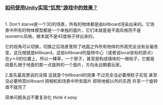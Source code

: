 ### [如何使用Unity实现“饥荒”游戏中的效果？](https://www.zhihu.com/question/39123966/answer/79837678)
<br />
1. Don't starve是一个3D的场景，所有的物体都是由billboard渲染出来的。它场景中所有的物体模型都是一个单独的面片，它们本就是是平面风格而不是isometric风格，根本就不是45度格子拼出来的。  

它的视角可以切换，切换之后场景里除了地面之外所有物体的外观完全没有丝毫改变，这压根就是billboard。这些billboard的旋转中心（或者说local坐标的原点）在y＝0的位置上，所以一棵草，一个房子，甚至是构成墙体的一根柱子，它都是绕着扎根于地面的那一点旋转的一个面片，方向永远朝着玩家。

2.首先最高票说的没错 这就是个billboard的效果 不过完全没必要用粒子实现 甚至没必要特意billboard 把相机和场景中所有面片 即除地板以外的东西 共享一个旋转值不就完了

简单问题永远不要复杂化 *think it easy*